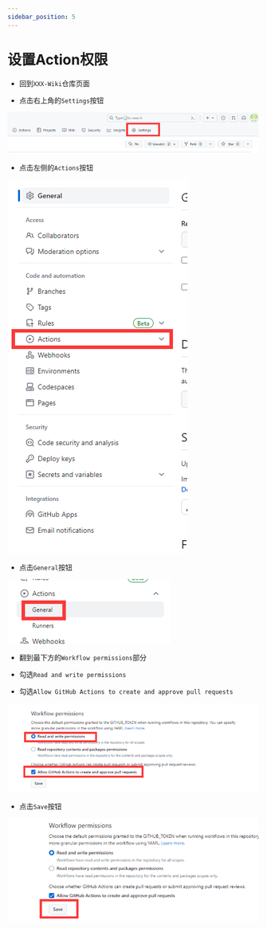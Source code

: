 ```yaml
---
sidebar_position: 5
---
```


# 设置Action权限

* 回到`XXX-Wiki`仓库页面

* 点击右上角的`Settings`按钮

![](_images/Settings.png)

* 点击左侧的`Actions`按钮

![](_images/SettingsActions.png)

* 点击`General`按钮

![](_images/General.png)

* 翻到最下方的`Workflow permissions`部分

* 勾选`Read and write permissions`

* 勾选`Allow GitHub Actions to create and approve pull requests`

![](_images/Action权限.png)

* 点击`Save`按钮

![](_images/Save.png)
